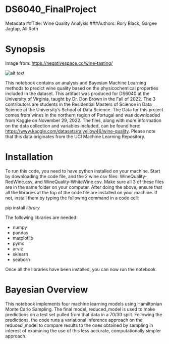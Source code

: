 # DS6040_FinalProject
Metadata
##Title: Wine Quality Analysis
###Authors: Rory Black, Gargee Jagtap, Ali Roth

# Synopsis



Image from: https://negativespace.co/wine-tasting/

![alt text]([http://url/to/img.png](https://negativespace.co/wp-content/uploads/2020/07/negative-space-wine-bottles-and-glasses-1062x708.jpg))

This notebook contains an analysis and Bayesian Machine Learning methods to predict wine quality based on the physicochemical properties included in the dataset. This artifact was produced for DS6040 at the University of Virginia, taught by Dr. Don Brown in the Fall of 2022. The 3 contributors are students in the Residential Masters of Science in Data Science at the University’s School of Data Science.
The Data for this project comes from wines in the northern region of Portugal and was downloaded from Kaggle on November 29, 2022. The files, along with more information on the data collection and variables included, can be found here: https://www.kaggle.com/datasets/rajyellow46/wine-quality. Please note that this data originates from the UCI Machine Learning Repository.

# Installation

To run this code, you need to have python installed on your machine. Start by downloading the code file, and the 2 wine csv files: WineQuality-RedWine.csv, and WineQuality-WhiteWine.csv. Make sure all 3 of these files are in the same folder on your computer. 
After doing the above, ensure that all the libraries at the top of the code file are installed on your machine. If not, install them by typing the following command in a code cell:

pip install *library*

The following libraries are needed: 
- numpy 
- pandas 
- matplotlib 
- pymc 
- arviz
- sklearn
- seaborn 

Once all the libraries have been installed, you can now run the notebook.

# Bayesian Overview
This notebook implements four machine learning models using Hamiltonian Monte Carlo Sampling. The final model, reduced_model is used to make predictions on a test set pulled from that data in a 70/30 split. Following the predictions, the code runs a variational inference approach on the reduced_model to compare results to the ones obtained by sampling in interest of examining the use of this less accurate, computationally simpler approach.
